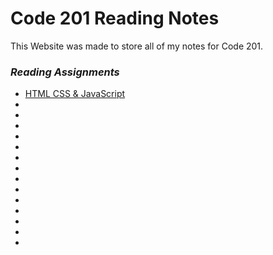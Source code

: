 # **Code 201 Reading Notes** 

This Website was made to store all of my notes for Code 201.

### _Reading Assignments_

* [HTML CSS & JavaScript](/reading-notes-201/HCJ.md)
*
*
*
*
*
*
*
*
*
*
*
*
*
*



